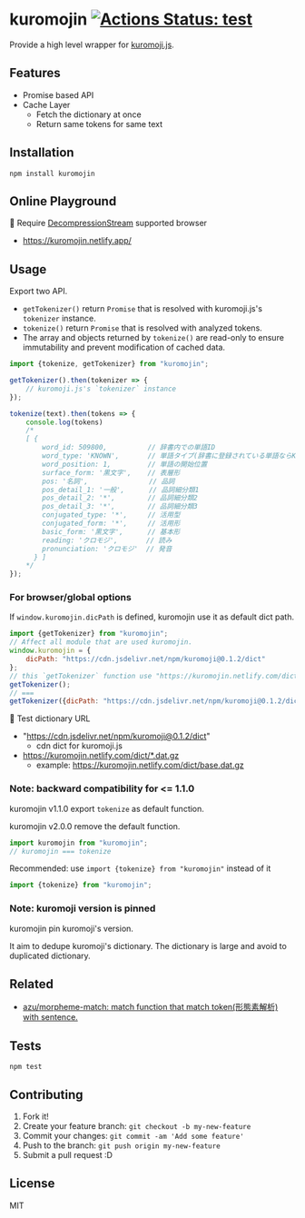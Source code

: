 # kuromojin [![Actions Status: test](https://github.com/azu/kuromojin/workflows/test/badge.svg)](https://github.com/azu/kuromojin/actions?query=workflow%3A"test")

Provide a high level wrapper for [kuromoji.js](https://github.com/takuyaa/kuromoji.js "kuromoji.js").

## Features

- Promise based API
- Cache Layer
    - Fetch the dictionary at once
    - Return same tokens for same text

## Installation

    npm install kuromojin

## Online Playground

📝 Require [DecompressionStream](https://developer.mozilla.org/ja/docs/Web/API/DecompressionStream) supported browser

- <https://kuromojin.netlify.app/>

## Usage

Export two API.

- `getTokenizer()` return `Promise` that is resolved with kuromoji.js's `tokenizer` instance.
- `tokenize()` return `Promise` that is resolved with analyzed tokens. 
- The array and objects returned by `tokenize()` are read-only to ensure immutability and prevent modification of cached data.

```js
import {tokenize, getTokenizer} from "kuromojin";

getTokenizer().then(tokenizer => {
    // kuromoji.js's `tokenizer` instance
});

tokenize(text).then(tokens => {
    console.log(tokens)
    /*
    [ {
        word_id: 509800,          // 辞書内での単語ID
        word_type: 'KNOWN',       // 単語タイプ(辞書に登録されている単語ならKNOWN, 未知語ならUNKNOWN)
        word_position: 1,         // 単語の開始位置
        surface_form: '黒文字',    // 表層形
        pos: '名詞',               // 品詞
        pos_detail_1: '一般',      // 品詞細分類1
        pos_detail_2: '*',        // 品詞細分類2
        pos_detail_3: '*',        // 品詞細分類3
        conjugated_type: '*',     // 活用型
        conjugated_form: '*',     // 活用形
        basic_form: '黒文字',      // 基本形
        reading: 'クロモジ',       // 読み
        pronunciation: 'クロモジ'  // 発音
      } ]
    */
});
```

### For browser/global options

If `window.kuromojin.dicPath` is defined, kuromojin use it as default dict path.

```js
import {getTokenizer} from "kuromojin";
// Affect all module that are used kuromojin.
window.kuromojin = {
    dicPath: "https://cdn.jsdelivr.net/npm/kuromoji@0.1.2/dict"
};
// this `getTokenizer` function use "https://kuromojin.netlify.com/dict" 
getTokenizer();
// === 
getTokenizer({dicPath: "https://cdn.jsdelivr.net/npm/kuromoji@0.1.2/dict"})
```

:memo: Test dictionary URL

- "https://cdn.jsdelivr.net/npm/kuromoji@0.1.2/dict"
    - cdn dict for kuromoji.js
- https://kuromojin.netlify.com/dict/*.dat.gz
    - example: https://kuromojin.netlify.com/dict/base.dat.gz

### Note: backward compatibility for <= 1.1.0

kuromojin v1.1.0 export `tokenize` as default function.

kuromojin v2.0.0 remove the default function.

```js
import kuromojin from "kuromojin";
// kuromojin === tokenize
```

Recommended: use `import {tokenize} from "kuromojin"` instead of it

```js
import {tokenize} from "kuromojin";
```

### Note: kuromoji version is pinned

kuromojin pin kuromoji's version.

It aim to dedupe kuromoji's dictionary.
The dictionary is large and avoid to duplicated dictionary. 

## Related

- [azu/morpheme-match: match function that match token(形態素解析) with sentence.](https://github.com/azu/morpheme-match/tree/master)

## Tests

    npm test

## Contributing

1. Fork it!
2. Create your feature branch: `git checkout -b my-new-feature`
3. Commit your changes: `git commit -am 'Add some feature'`
4. Push to the branch: `git push origin my-new-feature`
5. Submit a pull request :D

## License

MIT
